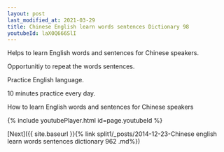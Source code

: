 ```yaml
---
layout: post
last_modified_at: 2021-03-29
title: Chinese English learn words sentences Dictionary 98 
youtubeId: laX0Q666SlI
---
```

 
 
Helps to learn English words and sentences for Chinese speakers.

Opportunitiy to repeat the words sentences. 

Practice English language. 
 
10 minutes practice every day. 
 
How to learn English words and sentences for Chinese speakers 
 
{% include youtubePlayer.html id=page.youtubeId %}
 
 
[Next]({{ site.baseurl }}{% link  split1/_posts/2014-12-23-Chinese english learn words sentences dictionary 962 .md%})
 
